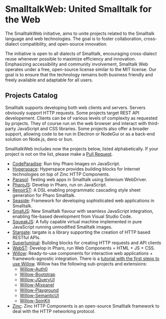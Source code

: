 # SmalltalkWeb: United Smalltalk for the Web

The SmalltalkWeb initiative, aims to unite projects related to the Smalltalk language and web technologies. The goal is to foster collaboration, cross-dialect compatibility, and open-source innovation.

The initiative is open to all dialects of Smalltalk, encouraging cross-dialect reuse whenever possible to maximize efficiency and innovation. Emphasizing accessibility and community involvement, Smalltalk Web operates under a free, open-source license similar to the MIT license. Our goal is to ensure that the technology remains both business friendly and freely available and adaptable for all users.

## Projects Catalog

Smalltalk supports developing both web clients and servers. Servers obviously support HTTP requests. Some projects target REST API developement.
Clients can be of various levels of complexity as requested by projects. 
They of course run on the web browser and interact with third-party JavaScript and CSS libraries.
Some projects also offer a broader support, allowing code to be run in Electron or NodeGui or as a back-end solution on Node.js, deno or bun.

SmalltalkWeb includes now the projects below, listed alphabetically. If your project is not on the list, please make a [Pull Request](https://github.com/SmalltalkWeb/SmalltalkWeb.github.io/pulls).

- [CodeParadise](https://github.com/ErikOnBike/CodeParadise): Run tiny Pharo Images on JavaScript.
- [Hyperspace](https://github.com/ba-st/Hyperspace): Hyperspace provides building blocks for Internet technologies on top of Zinc HTTP Components.
- [Parasol](https://github.com/SeasideSt/Parasol): Testing web apps in Smalltalk using Selenium WebDriver. 
- [PharoJS](https://pharojs.org): Develop in Pharo, run on JavaScript.
- [RenoirST](https://github.com/ba-st/RenoirSt): A DSL enabling programmatic cascading style sheet generation for Pharo Smalltalk. 
- [Seaside](https://github.com/SeasideSt/Seaside): Framework for developing sophisticated web applications in Smalltalk. 
- [SmallJS](https://small-js.org): New Smalltalk flavour with seamless JavaScript integration, enabling file-based development from Visual Studio Code.
- [SqueakJS](https://squeak.js.org/): A fully capable virtual machine implemented in pure JavaScript running unmodified Smalltalk images.
- [Stargate](https://github.com/ba-st/Stargate): targate is a library supporting the creation of HTTP based RESTful APIs.
- [Superluminal](https://github.com/ba-st/Superluminal): Building blocks for creating HTTP requests and API clients
- [WebST](https://github.com/bouraqadi/WebST): Develop in Pharo, run Web Components = HTML + JS + CSS.
- [Willow](https://github.com/ba-st/Willow): Ready-to-use components for interactive web applications + framework-agnostic integration. There is a [tutorial with the first steps to use Willow](https://medium.com/mercap-tech-blog/willow-introduction-d498e198dd4a). Willow has the following sub-projects and extensions:
    + [Willow-Auth0](https://github.com/ba-st/Willow-Auth0)
    + [Willow-Bootstrap](https://github.com/ba-st/Willow-Bootstrap)
    + [Willow-JQueryUI](https://github.com/ba-st/Willow-JQueryUI)
    + [Willow-Mixpanel](https://github.com/ba-st/Willow-Mixpanel)
    + [Willow-Playground](https://github.com/ba-st/Willow-Playground)
    + [Willow-SemanticUI](https://github.com/ba-st/Willow-SemanticUI)
    + [Willow-SpinKit](https://github.com/ba-st/Willow-SpinKit)
- [Zinc](https://github.com/svenvc/zinc): Zinc HTTP Components is an open-source Smalltalk framework to deal with the HTTP networking protocol.
